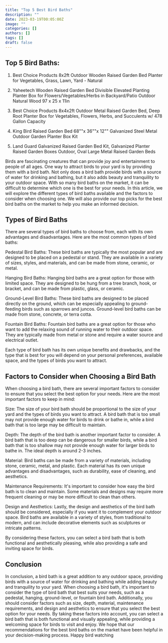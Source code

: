 ```yaml
---
title: "Top 5 Best Bird Baths"
description: ""
date: 2023-03-19T00:05:00Z
image: ""
categories: []
authors: []
tags: []
draft: false
---
```



## Top 5 Bird Baths:


1. Best Choice Products 8x2ft Outdoor Wooden Raised Garden Bed Planter for Vegetables, Grass, Lawn, Yard - Natural

2. Yaheetech Wooden Raised Garden Bed Divisible Elevated Planting Planter Box for Flowers/Vegetables/Herbs in Backyard/Patio Outdoor Natural Wood 97 x 25 x 11in

3. Best Choice Products 8x4x2ft Outdoor Metal Raised Garden Bed, Deep Root Planter Box for Vegetables, Flowers, Herbs, and Succulents w/ 478 Gallon Capacity

4. King Bird Raised Garden Bed 68""x 36""x 12"" Galvanized Steel Metal Outdoor Garden Planter Box Kit

5. Land Guard Galvanized Raised Garden Bed Kit, Galvanized Planter Raised Garden Boxes Outdoor, Oval Large Metal Raised Garden Beds


Birds are fascinating creatures that can provide joy and entertainment to people of all ages. One way to attract birds to your yard is by providing them with a bird bath. Not only does a bird bath provide birds with a source of water for drinking and bathing, but it also adds beauty and tranquility to your outdoor space. With so many bird baths on the market, it can be difficult to determine which one is the best for your needs. In this article, we will explore the different types of bird baths available and the factors to consider when choosing one. We will also provide our top picks for the best bird baths on the market to help you make an informed decision.


## Types of Bird Baths

There are several types of bird baths to choose from, each with its own advantages and disadvantages. Here are the most common types of bird baths:

Pedestal Bird Baths: These bird baths are typically the most popular and are designed to be placed on a pedestal or stand. They are available in a variety of sizes, styles, and materials, and can be made from stone, ceramic, or metal.

Hanging Bird Baths: Hanging bird baths are a great option for those with limited space. They are designed to be hung from a tree branch, hook, or bracket, and can be made from plastic, glass, or ceramic.

Ground-Level Bird Baths: These bird baths are designed to be placed directly on the ground, which can be especially appealing to ground-feeding birds such as sparrows and juncos. Ground-level bird baths can be made from stone, concrete, or terra cotta.

Fountain Bird Baths: Fountain bird baths are a great option for those who want to add the relaxing sound of running water to their outdoor space. They are typically made from metal or stone and require a water source and electrical outlet.

Each type of bird bath has its own unique benefits and drawbacks, and the type that is best for you will depend on your personal preferences, available space, and the types of birds you want to attract.




## Factors to Consider when Choosing a Bird Bath

When choosing a bird bath, there are several important factors to consider to ensure that you select the best option for your needs. Here are the most important factors to keep in mind:

Size: The size of your bird bath should be proportional to the size of your yard and the types of birds you want to attract. A bird bath that is too small may not provide enough water for birds to drink or bathe in, while a bird bath that is too large may be difficult to maintain.

Depth: The depth of the bird bath is another important factor to consider. A bird bath that is too deep can be dangerous for smaller birds, while a bird bath that is too shallow may not provide enough water for larger birds to bathe in. The ideal depth is around 2-3 inches.

Material: Bird baths can be made from a variety of materials, including stone, ceramic, metal, and plastic. Each material has its own unique advantages and disadvantages, such as durability, ease of cleaning, and aesthetics.

Maintenance Requirements: It's important to consider how easy the bird bath is to clean and maintain. Some materials and designs may require more frequent cleaning or may be more difficult to clean than others.

Design and Aesthetics: Lastly, the design and aesthetics of the bird bath should be considered, especially if you want it to complement your outdoor space. Bird baths are available in a variety of styles, from traditional to modern, and can include decorative elements such as sculptures or intricate patterns.

By considering these factors, you can select a bird bath that is both functional and aesthetically pleasing, while also providing a safe and inviting space for birds.


## Conclusion

In conclusion, a bird bath is a great addition to any outdoor space, providing birds with a source of water for drinking and bathing while adding beauty and tranquility to your yard. When choosing a bird bath, it's important to consider the type of bird bath that best suits your needs, such as a pedestal, hanging, ground-level, or fountain bird bath. Additionally, you should consider factors such as size, depth, material, maintenance requirements, and design and aesthetics to ensure that you select the best option for your needs. By taking these factors into account, you can select a bird bath that is both functional and visually appealing, while providing a welcoming space for birds to visit and enjoy. We hope that our recommendations for the best bird baths on the market have been helpful in your decision-making process. Happy bird watching
